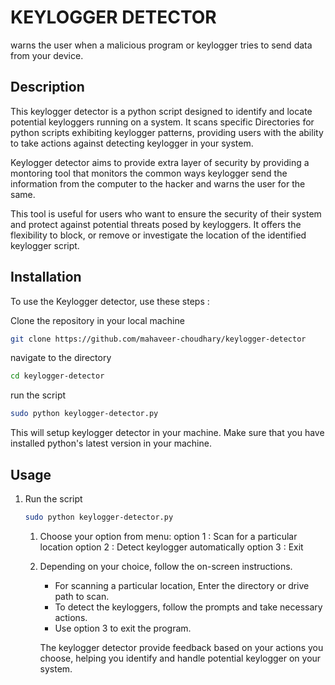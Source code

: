 
# KEYLOGGER DETECTOR 

warns the user when a malicious program or keylogger tries to send data from your device.

## Description 

This keylogger detector is a python script designed to identify and locate potential keyloggers running on a system. It scans specific Directories for python scripts exhibiting keylogger patterns, providing users with the ability to take actions against detecting keylogger in your system. 

Keylogger detector aims to provide extra layer of security by providing a montoring tool that monitors the common ways keylogger send the information from the computer to the hacker and warns the user for the same. 

This tool is useful for users who want to ensure the security of their system and protect against potential threats posed by keyloggers. 
It offers the flexibility to block, or remove or investigate the location of the identified keylogger script. 


## Installation 

To use the Keylogger detector, use these steps : 

Clone the repository in your local machine 

  ```bash
git clone https://github.com/mahaveer-choudhary/keylogger-detector

  ```
navigate to the directory 
  ```bash
 cd keylogger-detector
  ```

run the script 
  ```bash
sudo python keylogger-detector.py
```
This will setup keylogger detector in your machine. Make sure that you have installed python's latest version in your machine.

## Usage 

1. Run the script
   ```bash
   sudo python keylogger-detector.py
   ```

   1. Choose your option from menu:
      option 1 : Scan for a particular location
      option 2 : Detect keylogger automatically
      option 3 : Exit

   2. Depending on your choice, follow the on-screen instructions.
      * For scanning a particular location, Enter the directory or drive path to scan.
      * To detect the keyloggers, follow the prompts and take necessary actions.
      * Use option 3 to exit the program.

      The keylogger detector provide feedback based on your actions you choose, helping you identify and handle potential keylogger on your system.

